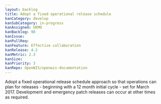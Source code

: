 ```yaml
---
layout: backlog
title: Adopt a fixed operational release schedule
kanCategory: develop
kanSubCategory: in-progress
kanAssigned: UKMO
kanBacklog: 98
kanIssue:
kanPullReq:
kanFeature: Effective collaboration
kanRelease: 4.2
kanMetric: 2.3
kanSize:
kanPriority: 3
kanRepo: OpenWIS/openwis-documentation
---
```

Adopt a fixed operational release schedule approach so that operations can plan for releases - beginning with a 12 month initial cycle - set for March 2017. Development and emergency patch releases can occur at other times as required.
